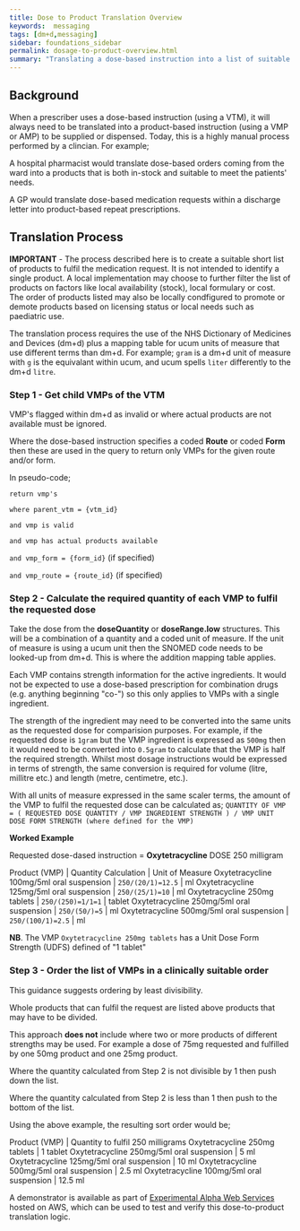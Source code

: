 ```yaml
---
title: Dose to Product Translation Overview
keywords:  messaging
tags: [dm+d,messaging]
sidebar: foundations_sidebar
permalink: dosage-to-product-overview.html
summary: "Translating a dose-based instruction into a list of suitable product-based instructions"
---
```



## Background

When a prescriber uses a dose-based instruction (using a VTM), it will always need to be translated into a product-based instruction (using a VMP or AMP) to be supplied or dispensed. Today, this is a highly manual process performed by a clincian. For example;

A hospital pharmacist would translate dose-based orders coming from the ward into a products that is both in-stock and suitable to meet the patients' needs. 

A GP would translate dose-based medication requests within a discharge letter into product-based repeat prescriptions.

## Translation Process

**IMPORTANT** - The process described here is to create a suitable short list of products to fulfil the medication request. It is not intended to identify a single product. A local implementation may choose to further filter the list of products on factors like local availability (stock), local formulary or cost. The order of products listed may also be locally condfigured to promote or demote products based on licensing status or local needs such as paediatric use.

The translation process requires the use of the NHS Dictionary of Medicines and Devices (dm+d) plus a mapping table for ucum units of measure that use different terms than dm+d. For example; `gram` is a dm+d unit of measure with `g` is the equivalant within ucum, and ucum spells `liter` differently to the dm+d `litre`.

### Step 1 - Get child VMPs of the VTM

VMP's flagged within dm+d as invalid or where actual products are not available must be ignored.

Where the dose-based instruction specifies a coded **Route** or coded **Form** then these are used in the query to return only VMPs for the given route and/or form.

In pseudo-code;

`return vmp's`

`where parent_vtm = {vtm_id}`

`and vmp is valid`

`and vmp has actual products available`

`and vmp_form = {form_id}` (if specified)

`and vmp_route = {route_id}`  (if specified)

### Step 2 - Calculate the required quantity of each VMP to fulfil the requested dose 

Take the dose from the **doseQuantity** or **doseRange.low** structures. This will be a combination of a quantity and a coded unit of measure. If the unit of measure is using a ucum unit then the SNOMED code needs to be looked-up from dm+d. This is where the addition mapping table applies.

Each VMP contains strength information for the active ingredients. It would not be expected to use a dose-based prescription for combination drugs (e.g. anything beginning "co-") so this only applies to VMPs with a single ingredient.

The strength of the ingredient may need to be converted into the same units as the requested dose for comparision purposes. For example, if the requested dose is `1gram` but the VMP ingredient is expressed as `500mg` then it would need to be converted into `0.5gram` to calculate that the VMP is half the required strength. Whilst most dosage instructions would be expressed in terms of strength, the same conversion is required for volume (litre, millitre etc.) and length (metre, centimetre, etc.).

With all units of measure expressed in the same scaler terms, the amount of the VMP to fulfil the requested dose can be calculated as;
`QUANTITY OF VMP = ( REQUESTED DOSE QUANTITY / VMP INGREDIENT STRENGTH ) / VMP UNIT DOSE FORM STRENGTH (where defined for the VMP)`

**Worked Example**

Requested dose-dased instruction = **Oxytetracycline** DOSE 250 milligram

Product (VMP) | Quantity Calculation | Unit of Measure
Oxytetracycline 100mg/5ml oral suspension | `250/(20/1)=12.5` | ml
Oxytetracycline 125mg/5ml oral suspension | `250/(25/1)=10` | ml
Oxytetracycline 250mg tablets | `250/(250)=1/1=1` | tablet
Oxytetracycline 250mg/5ml oral suspension | `250/(50/)=5` | ml
Oxytetracycline 500mg/5ml oral suspension | `250/(100/1)=2.5` | ml

**NB**. The VMP `Oxytetracycline 250mg tablets` has a Unit Dose Form Strength (UDFS) defined of "1 tablet"

### Step 3 - Order the list of VMPs in a clinically suitable order

This guidance suggests ordering by least divisibility.

Whole products that can fulfil the request are listed above products that may have to be divided.

This approach **does not** include where two or more products of different strengths may be used. For example a dose of 75mg requested and fulfilled by one 50mg product and one 25mg product.

Where the quantity calculated from Step 2 is not divisible by 1 then push down the list.

Where the quantity calculated from Step 2 is less than 1 then push to the bottom of the list.

Using the above example, the resulting sort order would be;

Product (VMP) | Quantity to fulfil 250 milligrams
Oxytetracycline 250mg tablets | 1 tablet
Oxytetracycline 250mg/5ml oral suspension | 5 ml
Oxytetracycline 125mg/5ml oral suspension | 10 ml
Oxytetracycline 500mg/5ml oral suspension | 2.5 ml
Oxytetracycline 100mg/5ml oral suspension | 12.5 ml

A demonstrator is available as part of [Experimental Alpha Web Services](http://ec2-18-130-128-118.eu-west-2.compute.amazonaws.com/) hosted on AWS, which can be used to test and verify this dose-to-product translation logic.